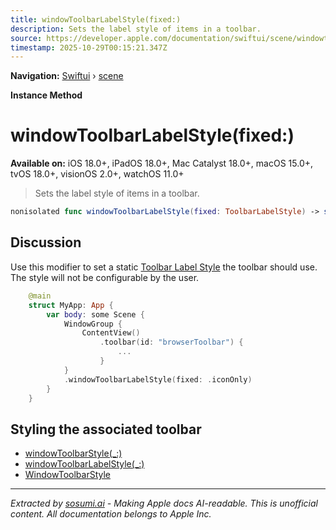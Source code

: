 ```yaml
---
title: windowToolbarLabelStyle(fixed:)
description: Sets the label style of items in a toolbar.
source: https://developer.apple.com/documentation/swiftui/scene/windowtoolbarlabelstyle(fixed:)
timestamp: 2025-10-29T00:15:21.347Z
---
```


**Navigation:** [Swiftui](/documentation/swiftui) › [scene](/documentation/swiftui/scene)

**Instance Method**

# windowToolbarLabelStyle(fixed:)

**Available on:** iOS 18.0+, iPadOS 18.0+, Mac Catalyst 18.0+, macOS 15.0+, tvOS 18.0+, visionOS 2.0+, watchOS 11.0+

> Sets the label style of items in a toolbar.

```swift
nonisolated func windowToolbarLabelStyle(fixed: ToolbarLabelStyle) -> some Scene
```

## Discussion

Use this modifier to set a static [Toolbar Label Style](/documentation/swiftui/toolbarlabelstyle) the toolbar should use. The style will not be configurable by the user.

```swift
    @main
    struct MyApp: App {
        var body: some Scene {
            WindowGroup {
                ContentView()
                    .toolbar(id: "browserToolbar") {
                        ...
                    }
            }
            .windowToolbarLabelStyle(fixed: .iconOnly)
        }
    }
```

## Styling the associated toolbar

- [windowToolbarStyle(_:)](/documentation/swiftui/scene/windowtoolbarstyle(_:))
- [windowToolbarLabelStyle(_:)](/documentation/swiftui/scene/windowtoolbarlabelstyle(_:))
- [WindowToolbarStyle](/documentation/swiftui/windowtoolbarstyle)

---

*Extracted by [sosumi.ai](https://sosumi.ai) - Making Apple docs AI-readable.*
*This is unofficial content. All documentation belongs to Apple Inc.*
